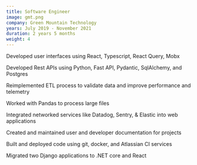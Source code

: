 ```yaml
---
title: Software Engineer
image: gmt.png
company: Green Mountain Technology
years: July 2019 - November 2021
duration: 2 years 5 months
weight: 4
---
```


Developed user interfaces using React, Typescript, React Query, Mobx

Developed Rest APIs using Python, Fast API, Pydantic, SqlAlchemy, and Postgres

Reimplemented ETL process to validate data and improve performance and telemetry

Worked with Pandas to process large files

Integrated networked services like Datadog, Sentry, & Elastic into web applications

Created and maintained user and developer documentation for projects

Built and deployed code using git, docker, and Atlassian CI services

Migrated two Django applications to .NET core and React

